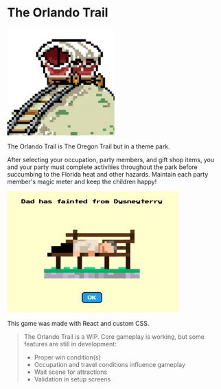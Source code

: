# The Orlando Trail

<img src="public/logo.png" width="250">

The Orlando Trail is The Oregon Trail but in a theme park.

After selecting your occupation, party members, and gift shop items, you and your party must complete activities throughout the park before succumbing to the Florida heat and other hazards. Maintain each party member's magic meter and keep the children happy!

<img src="assets/dysneyterry.png" width="400">

This game was made with React and custom CSS.

> The Orlando Trail is a WIP. Core gameplay is working, but some features are still in development:
>
> - Proper win condition(s)
> - Occupation and travel conditions influence gameplay
> - Wait scene for attractions
> - Validation in setup screens
